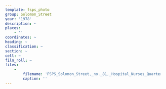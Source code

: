 ```yaml
---
template: fsps_photo
group: Solomon_Street
year: '1978'
description: ~
places:
    - ''
coordinates: ~
heading: ~
classification: ~
section: ~
cell: ~
film_roll: ~
files:
    -
        filename: 'FSPS_Solomon_Street,_no._81,_Hospital_Nurses_Quarters,_10-5-A_1978.png'
        caption: ''
---
```

